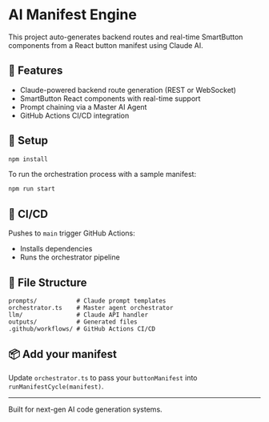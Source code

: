 # AI Manifest Engine

This project auto-generates backend routes and real-time SmartButton components from a React button manifest using Claude AI.

## 🔧 Features

- Claude-powered backend route generation (REST or WebSocket)
- SmartButton React components with real-time support
- Prompt chaining via a Master AI Agent
- GitHub Actions CI/CD integration

## 🚀 Setup

```bash
npm install
```

To run the orchestration process with a sample manifest:

```bash
npm run start
```

## 👷 CI/CD

Pushes to `main` trigger GitHub Actions:
- Installs dependencies
- Runs the orchestrator pipeline

## 📁 File Structure

```
prompts/           # Claude prompt templates
orchestrator.ts    # Master agent orchestrator
llm/               # Claude API handler
outputs/           # Generated files
.github/workflows/ # GitHub Actions CI/CD
```

## 📦 Add your manifest

Update `orchestrator.ts` to pass your `buttonManifest` into `runManifestCycle(manifest)`.

---
Built for next-gen AI code generation systems.
